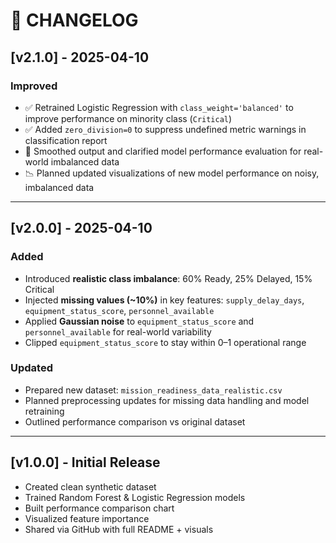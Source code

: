 
# 📘 CHANGELOG

## [v2.1.0] - 2025-04-10

### Improved
- ✅ Retrained Logistic Regression with `class_weight='balanced'` to improve performance on minority class (`Critical`)
- ✅ Added `zero_division=0` to suppress undefined metric warnings in classification report
- 🧼 Smoothed output and clarified model performance evaluation for real-world imbalanced data
- 📉 Planned updated visualizations of new model performance on noisy, imbalanced data

---

## [v2.0.0] - 2025-04-10

### Added
- Introduced **realistic class imbalance**: 60% Ready, 25% Delayed, 15% Critical
- Injected **missing values (~10%)** in key features: `supply_delay_days`, `equipment_status_score`, `personnel_available`
- Applied **Gaussian noise** to `equipment_status_score` and `personnel_available` for real-world variability
- Clipped `equipment_status_score` to stay within 0–1 operational range

### Updated
- Prepared new dataset: `mission_readiness_data_realistic.csv`
- Planned preprocessing updates for missing data handling and model retraining
- Outlined performance comparison vs original dataset

---

## [v1.0.0] - Initial Release
- Created clean synthetic dataset
- Trained Random Forest & Logistic Regression models
- Built performance comparison chart
- Visualized feature importance
- Shared via GitHub with full README + visuals
